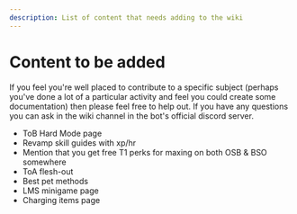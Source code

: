 ```yaml
---
description: List of content that needs adding to the wiki
---
```


# Content to be added

If you feel you're well placed to contribute to a specific subject (perhaps you've done a lot of a particular activity and feel you could create some documentation) then please feel free to help out. If you have any questions you can ask in the wiki channel in the bot's official discord server.

* ToB Hard Mode page
* Revamp skill guides with xp/hr
* Mention that you get free T1 perks for maxing on both OSB & BSO somewhere
* ToA flesh-out
* Best pet methods
* LMS minigame page
* Charging items page

